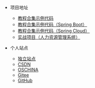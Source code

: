 * 项目地址

  * [教程合集示例代码](https://github.com/cxy35/learning)
  * [教程合集示例代码（Spring Boot）](https://github.com/cxy35/spring-boot-samples)
  * [教程合集示例代码（Spring Cloud）](https://github.com/cxy35/spring-cloud-samples)
  * [实战项目（人力资源管理系统）](https://github.com/cxy35/hr)

* 个人站点

  * [独立站点](https://cxy35.com)
  * [CSDN](https://blog.csdn.net/cxy35)
  * [OSCHINA](https://my.oschina.net/cxy35)
  * [Gitee](https://gitee.com/cxy35)
  * [GitHub](https://github.com/cxy35)